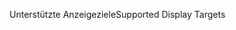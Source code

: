 <span data-ttu-id="0022c-101">Unterstützte Anzeigeziele</span><span class="sxs-lookup"><span data-stu-id="0022c-101">Supported Display Targets</span></span>
